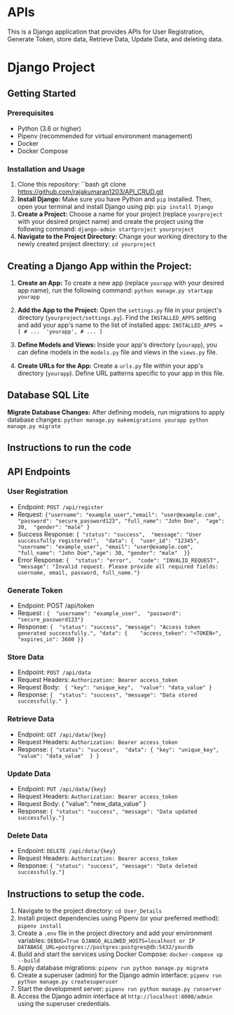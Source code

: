 ﻿# APIs

This is a Django application that provides APIs for User Registration, Generate Token, store data, Retrieve Data, Update Data, and deleting data.
# Django Project
## Getting Started    
### Prerequisites 
-  Python (3.6 or higher) 
-  Pipenv (recommended for virtual environment management) 
- Docker
- Docker Compose

### Installation and Usage 
 1. Clone this repository: ``bash git clone https://github.com/rajakumaran1203/API_CRUD.git
 2. **Install Django:** Make sure you have Python and `pip` installed. Then, open your terminal and install Django using pip: ` pip install Django `
 3. **Create a Project:** Choose a name for your project (replace `yourproject` with your desired project name) and create the project using the following command: ` django-admin startproject yourproject `
 4. **Navigate to the Project Directory:** Change your working directory to the newly created project directory: ` cd yourproject `
 
 ## Creating a Django App within the Project: 
 1. **Create an App:** To create a new app (replace `yourapp` with your desired app name), run the following command: ` python manage.py startapp yourapp `
 2. **Add the App to the Project:** Open the `settings.py` file in your project's directory (`yourproject/settings.py`). Find the `INSTALLED_APPS` setting and add your app's name to the list of installed apps:  ` INSTALLED_APPS = [ # ...  'yourapp', # ... ] `
 3.  **Define Models and Views:** Inside your app's directory (`yourapp`), you can define models in the `models.py` file and views in the `views.py` file.
    
4.  **Create URLs for the App:** Create a `urls.py` file within your app's directory (`yourapp`). Define URL patterns specific to your app in this file.
## Database SQL Lite
**Migrate Database Changes:** After defining models, run migrations to apply database changes: ` python manage.py makemigrations yourapp python manage.py migrate `
 
## Instructions to run the code
## API Endpoints

### User Registration

-   Endpoint: `POST /api/register`
-   Request: ` {"username": "example_user","email": "user@example.com",  "password": "secure_password123",
  "full_name": "John Doe",  "age": 30,  "gender": "male" }
`
-   Success Response: ` {
  "status": "success",  "message": "User successfully registered!",  "data": {  "user_id": "12345",  "username": "example_user", "email": "user@example.com", "full_name": "John Doe","age": 30, "gender": "male"  }}
 `
-   Error Response: ` {  "status": "error",  "code": "INVALID_REQUEST",
  "message": "Invalid request. Please provide all required fields: username, email, password, full_name."} `

### Generate Token

-   Endpoint: POST /api/token
-   Request : ` {  "username": "example_user",  "password": "secure_password123"}  `
-   Response: ` {  "status": "success",
  "message": "Access token generated successfully.",
  "data": {    "access_token": "<TOKEN>",    "expires_in": 3600
  }} `

### Store Data

-   Endpoint: `POST /api/data`
-   Request Headers: `Authorization: Bearer access_token`
-   Request Body: ` { "key": "unique_key",  "value": "data_value" }`
-   Response: ` {  "status": "success", "message": "Data stored successfully." } `

### Retrieve Data

-   Endpoint: `GET /api/data/{key}`
-   Request Headers: `Authorization: Bearer access_token`
-   Response: `{ "status": "success",  "data": { "key": "unique_key", "value": "data_value"  } } `

### Update Data

-   Endpoint: `PUT /api/data/{key}`
-   Request Headers: `Authorization: Bearer access_token`
-   Request Body: { "value": "new_data_value" }
-  Response:  ` { "status": "success", "message": "Data updated successfully."}  `

### Delete Data

-   Endpoint: `DELETE /api/data/{key}`
-   Request Headers: `Authorization: Bearer access_token`
-   Response: ` { "status": "success", "message": "Data deleted successfully."} `



## Instructions to setup the code.
 1. Navigate to the project directory: ` cd User_Details `
 2. Install project dependencies using Pipenv (or your preferred method): ` pipenv install `
 3. Create a `.env` file in the project directory and add your environment variables:  ` DEBUG=True
DJANGO_ALLOWED_HOSTS=localhost or IP  
DATABASE_URL=postgres://postgres:postgres@db:5432/yourdb `
 3. Build and start the services using Docker Compose: ` docker-compose up --build `
 4. Apply database migrations: ` pipenv run python manage.py migrate `
 5. Create a superuser (admin) for the Django admin interface: ` pipenv run python manage.py createsuperuser `
 6. Start the development server: ` pipenv run python manage.py runserver `
 7. Access the Django admin interface at `http://localhost:8000/admin` using the superuser credentials.


```
